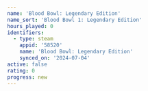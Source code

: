 ```yaml
---
name: 'Blood Bowl: Legendary Edition'
name_sort: 'Blood Bowl 1: Legendary Edition'
hours_played: 0
identifiers:
  - type: steam
    appid: '58520'
    name: 'Blood Bowl: Legendary Edition'
    synced_on: '2024-07-04'
active: false
rating: 0
progress: new
---
```


